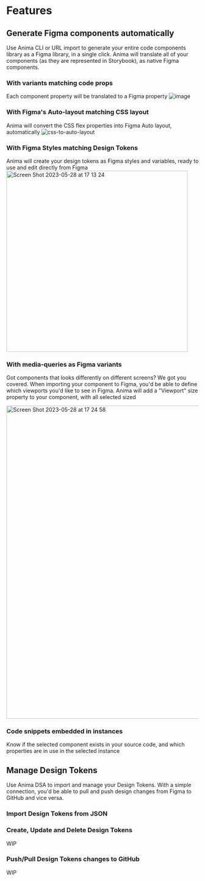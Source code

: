 # Features


## Generate Figma components automatically
Use Anima CLI or URL import to generate your entire code components library as a Figma library, in a single click. 
Anima will translate all of your components (as they are represented in Storybook), as native Figma components. 

### With variants matching code props
Each component property will be translated to a Figma property ![image](https://github.com/AnimaApp/anima-storybook-cli/assets/96059044/aa7d5e90-8519-4ffe-be00-4e944ffb6435)

### With Figma's Auto-layout matching CSS layout
Anima will convert the CSS flex properties into Figma Auto layout, automatically 
![css-to-auto-layout](https://github.com/AnimaApp/anima-storybook-cli/assets/96059044/cafc3ad0-dd54-405f-a30b-778a6b727c68)

### With Figma Styles matching Design Tokens
Anima will create your design tokens as Figma styles and variables, ready to use and edit directly from Figma
<img width="475" alt="Screen Shot 2023-05-28 at 17 13 24" src="https://github.com/AnimaApp/anima-storybook-cli/assets/96059044/372e2e3b-207e-4299-a5af-c2f97b0efa96">

### With media-queries as Figma variants
Got components that looks differently on different screens? We got you covered. 
When importing your component to Figma, you'd be able to define which viewports you'd like to see in Figma. Anima will add a "Viewport" size property to your component, with all selected sized

<img width="821" alt="Screen Shot 2023-05-28 at 17 24 58" src="https://github.com/AnimaApp/anima-storybook-cli/assets/96059044/94e88059-c175-4eb5-8259-d4713db9f8d0">

### Code snippets embedded in instances
Know if the selected component exists in your source code, and which properties are in use in the selected instance


## Manage Design Tokens
Use Anima DSA to import and manage your Design Tokens.
With a simple connection, you'd be able to pull and push design changes from Figma to GitHub and vice versa.

### Import Design Tokens from JSON


### Create, Update and Delete Design Tokens

WIP

### Push/Pull Design Tokens changes to GitHub

WIP
